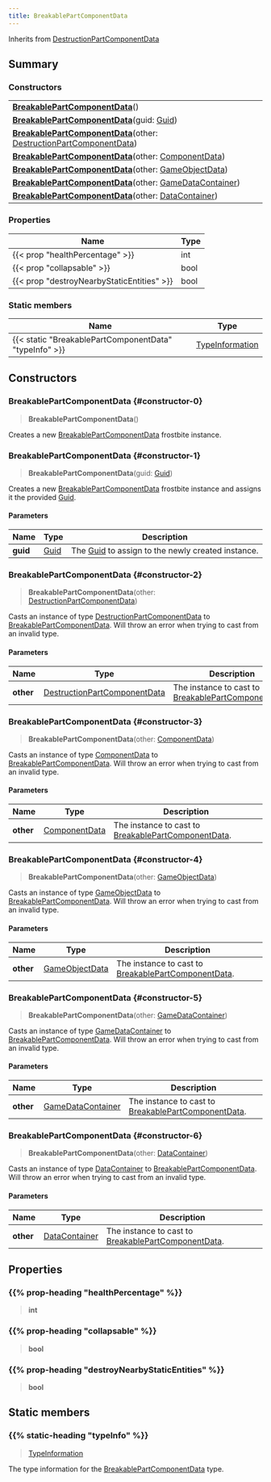 ```yaml
---
title: BreakablePartComponentData
---
```


Inherits from 
[DestructionPartComponentData](/vext/ref/fb/destructionpartcomponentdata)

## Summary
### Constructors
| |
| ----------- |
| **[BreakablePartComponentData](#constructor-0)**() |
| **[BreakablePartComponentData](#constructor-1)**(guid: [Guid](/vext/ref/shared/class/guid)) |
| **[BreakablePartComponentData](#constructor-2)**(other: [DestructionPartComponentData](/vext/ref/fb/destructionpartcomponentdata)) |
| **[BreakablePartComponentData](#constructor-3)**(other: [ComponentData](/vext/ref/fb/componentdata)) |
| **[BreakablePartComponentData](#constructor-4)**(other: [GameObjectData](/vext/ref/fb/gameobjectdata)) |
| **[BreakablePartComponentData](#constructor-5)**(other: [GameDataContainer](/vext/ref/fb/gamedatacontainer)) |
| **[BreakablePartComponentData](#constructor-6)**(other: [DataContainer](/vext/ref/shared/class/datacontainer)) |

### Properties
| Name | Type |
| ---- | ---- |
| {{< prop "healthPercentage" >}} | int |
| {{< prop "collapsable" >}} | bool |
| {{< prop "destroyNearbyStaticEntities" >}} | bool |

### Static members
| Name | Type |
| ---- | ---- |
| {{< static "BreakablePartComponentData" "typeInfo" >}} | [TypeInformation](/vext/ref/shared/class/typeinformation) |

## Constructors
### BreakablePartComponentData {#constructor-0}
> **BreakablePartComponentData**()

Creates a new [BreakablePartComponentData](/vext/ref/fb/breakablepartcomponentdata) frostbite instance.

### BreakablePartComponentData {#constructor-1}
> **BreakablePartComponentData**(guid: [Guid](/vext/ref/shared/class/guid))

Creates a new [BreakablePartComponentData](/vext/ref/fb/breakablepartcomponentdata) frostbite instance and assigns it the provided [Guid](/vext/ref/shared/class/guid).

#### Parameters
| Name | Type | Description |
| ---- | ---- | ----------- |
| **guid** | [Guid](/vext/ref/shared/class/guid) | The [Guid](/vext/ref/shared/class/guid) to assign to the newly created instance. |

### BreakablePartComponentData {#constructor-2}
> **BreakablePartComponentData**(other: [DestructionPartComponentData](/vext/ref/fb/destructionpartcomponentdata))

Casts an instance of type [DestructionPartComponentData](/vext/ref/fb/destructionpartcomponentdata) to [BreakablePartComponentData](/vext/ref/fb/breakablepartcomponentdata). Will throw an error when trying to cast from an invalid type.

#### Parameters
| Name | Type | Description |
| ---- | ---- | ----------- |
| **other** | [DestructionPartComponentData](/vext/ref/fb/destructionpartcomponentdata) | The instance to cast to [BreakablePartComponentData](/vext/ref/fb/breakablepartcomponentdata). |

### BreakablePartComponentData {#constructor-3}
> **BreakablePartComponentData**(other: [ComponentData](/vext/ref/fb/componentdata))

Casts an instance of type [ComponentData](/vext/ref/fb/componentdata) to [BreakablePartComponentData](/vext/ref/fb/breakablepartcomponentdata). Will throw an error when trying to cast from an invalid type.

#### Parameters
| Name | Type | Description |
| ---- | ---- | ----------- |
| **other** | [ComponentData](/vext/ref/fb/componentdata) | The instance to cast to [BreakablePartComponentData](/vext/ref/fb/breakablepartcomponentdata). |

### BreakablePartComponentData {#constructor-4}
> **BreakablePartComponentData**(other: [GameObjectData](/vext/ref/fb/gameobjectdata))

Casts an instance of type [GameObjectData](/vext/ref/fb/gameobjectdata) to [BreakablePartComponentData](/vext/ref/fb/breakablepartcomponentdata). Will throw an error when trying to cast from an invalid type.

#### Parameters
| Name | Type | Description |
| ---- | ---- | ----------- |
| **other** | [GameObjectData](/vext/ref/fb/gameobjectdata) | The instance to cast to [BreakablePartComponentData](/vext/ref/fb/breakablepartcomponentdata). |

### BreakablePartComponentData {#constructor-5}
> **BreakablePartComponentData**(other: [GameDataContainer](/vext/ref/fb/gamedatacontainer))

Casts an instance of type [GameDataContainer](/vext/ref/fb/gamedatacontainer) to [BreakablePartComponentData](/vext/ref/fb/breakablepartcomponentdata). Will throw an error when trying to cast from an invalid type.

#### Parameters
| Name | Type | Description |
| ---- | ---- | ----------- |
| **other** | [GameDataContainer](/vext/ref/fb/gamedatacontainer) | The instance to cast to [BreakablePartComponentData](/vext/ref/fb/breakablepartcomponentdata). |

### BreakablePartComponentData {#constructor-6}
> **BreakablePartComponentData**(other: [DataContainer](/vext/ref/shared/class/datacontainer))

Casts an instance of type [DataContainer](/vext/ref/shared/class/datacontainer) to [BreakablePartComponentData](/vext/ref/fb/breakablepartcomponentdata). Will throw an error when trying to cast from an invalid type.

#### Parameters
| Name | Type | Description |
| ---- | ---- | ----------- |
| **other** | [DataContainer](/vext/ref/shared/class/datacontainer) | The instance to cast to [BreakablePartComponentData](/vext/ref/fb/breakablepartcomponentdata). |

## Properties
### {{% prop-heading "healthPercentage" %}}
> **int**

### {{% prop-heading "collapsable" %}}
> **bool**

### {{% prop-heading "destroyNearbyStaticEntities" %}}
> **bool**

## Static members
### {{% static-heading "typeInfo" %}}
> [TypeInformation](/vext/ref/shared/class/typeinformation)

The type information for the [BreakablePartComponentData](/vext/ref/fb/breakablepartcomponentdata) type.

